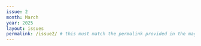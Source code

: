 ```yaml
---
issue: 2
month: March
year: 2025
layout: issues
permalink: /issue2/ # this must match the permalink provided in the magazines.yaml file
---
```

